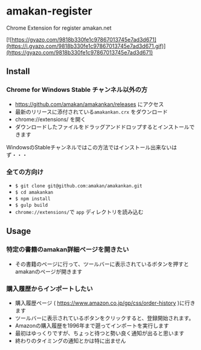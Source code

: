 # amakan-register

Chrome Extension for register amakan.net

[![https://gyazo.com/9818b330fe1c97867013745e7ad3d671](https://i.gyazo.com/9818b330fe1c97867013745e7ad3d671.gif)](https://gyazo.com/9818b330fe1c97867013745e7ad3d671)

## Install

### Chrome for Windows Stable チャンネル以外の方

- https://github.com/amakan/amakankan/releases にアクセス
- 最新のリリースに添付されている`amakankan.crx` をダウンロード
- chrome://extensions/ を開く
- ダウンロードしたファイルをドラッグアンドドロップするとインストールできます

WindowsのStableチャンネルではこの方法ではインストール出来ないはず・・・

### 全ての方向け

- `$ git clone git@github.com:amakan/amakankan.git`
- `$ cd amakankan`
- `$ npm install`
- `$ gulp build`
- `chrome://extensions/`で `app` ディレクトリを読み込む

## Usage

### 特定の書籍のamakan詳細ページを開きたい

- その書籍のページに行って、ツールバーに表示されているボタンを押すとamakanのページが開きます

### 購入履歴からインポートしたい

- 購入履歴ページ ( https://www.amazon.co.jp/gp/css/order-history )に行きます
- ツールバーに表示されているボタンをクリックすると、登録開始されます。
- Amazonの購入履歴を1996年まで遡ってインポートを実行します
- 最初はゆっくりですが、ちょっと待つと勢い良く通知が出ると思います
- 終わりのタイミングの通知とかは特に出ません
